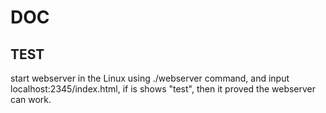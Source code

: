 # DOC

## TEST
start webserver in the Linux using ./webserver command, and input localhost:2345/index.html, if is shows "test", then it proved the webserver can work.

